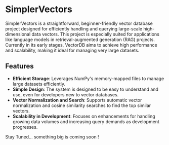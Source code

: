 # SimplerVectors

SimplerVectors is a straightforward, beginner-friendly vector database project designed for efficiently handling and querying large-scale high-dimensional data vectors. This project is especially suited for applications like language models in retrieval-augmented generation (RAG) projects. Currently in its early stages, VectorDB aims to achieve high performance and scalability, making it ideal for managing very large datasets.

## Features

- **Efficient Storage**: Leverages NumPy's memory-mapped files to manage large datasets efficiently.
- **Simple Design**: The system is designed to be easy to understand and use, even for developers new to vector databases.
- **Vector Normalization and Search**: Supports automatic vector normalization and cosine similarity searches to find the top similar vectors.
- **Scalability in Development**: Focuses on enhancements for handling growing data volumes and increasing query demands as development progresses.


Stay Tuned... something big is coming soon !